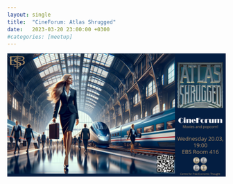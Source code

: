 ```yaml
---
layout: single
title:  "CineForum: Atlas Shrugged"
date:   2023-03-20 23:00:00 +0300
#categories: [meetup]
---
```



![CineForum Atlas Shrugged main poster.](/img/24-03-20-cineforum-atlas/Atlas%20main%20poster%20v02.png)


